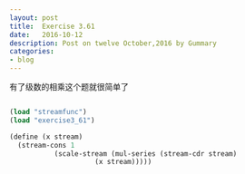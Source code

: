 ```yaml
---
layout: post
title:  Exercise 3.61
date:   2016-10-12
description: Post on twelve October,2016 by Gummary
categories:
- blog
---
```


有了级数的相乘这个题就很简单了

~~~scheme

(load "streamfunc")
(load "exercise3_61")

(define (x stream)
  (stream-cons 1
	       (scale-stream (mul-series (stream-cdr stream)
					 (x stream)))))
~~~

					 